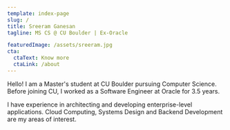 ```yaml
---
template: index-page
slug: /
title: Sreeram Ganesan
tagline: MS CS @ CU Boulder | Ex-Oracle

featuredImage: /assets/sreeram.jpg
cta:
  ctaText: Know more
  ctaLink: /about
---
```

Hello! I am a Master's student at CU Boulder pursuing Computer Science. Before joining CU, I worked as a Software Engineer at Oracle for 3.5 years. 

I have experience in architecting and developing enterprise-level applications. Cloud Computing, Systems Design and Backend Development are my areas of interest.
